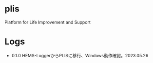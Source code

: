 # plis
Platform for Life Improvement and Support


# Logs

- 0.1.0 HEMS-LoggerからPLISに移行、Windows動作確認。2023.05.26
